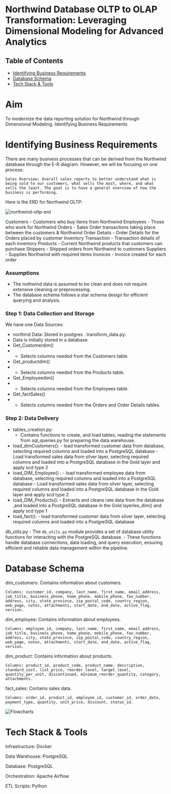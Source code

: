 # Northwind Database OLTP to OLAP Transformation: Leveraging Dimensional Modeling for Advanced Analytics

## Table of Contents
- [Identifying Business Requirements](#Identifying-Business-Requirements)
- [Database Schema](#database-schema)
- [Tech Stack & Tools](#Tech-Stack-&-Tools)

# Aim

To modernize the data reporting solution for Northwind through Dimensional Modeling.
Identifying Business Requirements

# Identifying Business Requirements

There are many business processes that can be derived from the Northwind database through the E-R diagram. However, we will be focusing on one process:

    Sales Overview: Overall sales reports to better understand what is being sold to our customers, what sells the most, where, and what sells the least. The goal is to have a general overview of how the business is performing.
    
Here is the ERD for Northwind OLTP:

![northwind-oltp-erd](https://github.com/MAHMOUDMAMDOH8/OLAP_Dimensional_Modeling_for_Advanced_Analytics/assets/111503676/3e6d12ef-fa3a-4f03-82fb-c867b65bc343)


Customers - Customers who buy items from Northwind
Employees - Those who work for Northwind
Orders - Sales Order transactions taking place between the customers & Northwind
Order Details - Order Details for the Orders placed by customer
Inventory Transaction - Transaction details of each inventory
Products - Current Northwind products that customers can purchase
Shippers - Shipped orders from Northwind to customers
Suppliers - Supplies Northwind with required items
Invoices - Invoice created for each order



### Assumptions
- The nothwind data is assumed to be clean and does not require extensive cleaning or preprocessing.
- The database schema follows a star schema design for efficient querying and analysis.
### Step 1: Data Collection and Storage
We have  one Data Sources:
  - northind  Data: Stored in postgres . 
transform_data.py:
 -  Data is initially stored in a database.
 - Get_Customerdim()
 - - Selects columns needed from the Customers table.
 - Get_productdim()
 - - Selects columns needed from the Products table.
 - Get_Employeedim()
 - - Selects columns needed from the Employees table.
 - Get_factSales()
 -  - Selects columns needed from the Orders and Order Details tables.
### Step 2: Data Delivery
 - tables_creation.py:
    - Contains functions to create, and load tables, reading the statements from sql_queries.py for preparing the data warehouse.
 - load_dimCustomers():
        - load transformed customer data from  database, selecting required columns and loaded into a PostgreSQL database 
        - Load transformed sales data from silver layer, selecting required columns and loaded into a PostgreSQL database in the Gold layer and apply scd type 2 
 - load_DIM_Employee() :
        -  load transformed  employee data from  database, selecting required columns and loaded into a PostgreSQL database 
        -  Load transformed sales data from silver layer, selecting required columns and loaded into a PostgreSQL database in the Gold layer and apply scd type 2 
 - load_DIM_Products():
        -  Extracts and cleans rate data from the database ,and loaded into a PostgreSQL database in the Gold layerles_dim() and apply scd type 1 
 - load_fact():
        - load transformed customer data from  silver layer, selecting required columns and loaded into a PostgreSQL database 
   
  db_utils.py
    - The `db_utils.py` module provides a set of database utility functions for interacting with the PostgreSQL database. 
    - These functions handle database connections, data loading, and query execution, ensuring efficient and reliable data management within the pipeline.



# Database Schema

dim_customers: Contains information about customers.

    Columns: customer_id, company, last_name, first_name, email_address, job_title, business_phone, home_phone, mobile_phone, fax_number, address, city, state_province, zip_postal_code, country_region, web_page, notes, attachments, start_date, end_date, active_flag, version.

dim_employee: Contains information about employees.

    Columns: employee_id, company, last_name, first_name, email_address, job_title, business_phone, home_phone, mobile_phone, fax_number, address, city, state_province, zip_postal_code, country_region, web_page, notes, attachments, start_date, end_date, active_flag, version.
    
dim_product: Contains information about products.

    Columns: product_id, product_code, product_name, description, standard_cost, list_price, reorder_level, target_level, quantity_per_unit, discontinued, minimum_reorder_quantity, category, attachments.

fact_sales: Contains sales data.

    Columns: order_id, product_id, employee_id, customer_id, order_date, payment_type, quantity, unit_price, discount, status_id.


![Flowcharts](https://github.com/MAHMOUDMAMDOH8/OLAP_Dimensional_Modeling_for_Advanced_Analytics/assets/111503676/04b45fb2-fd07-4ec2-94cb-43506e1944a1)


# Tech Stack & Tools

Infrastructure: Docker

Data Warehouse: PostgreSQL

Database: PostgreSQL

Orchestration: Apache Airflow

ETL Scripts:   Python



